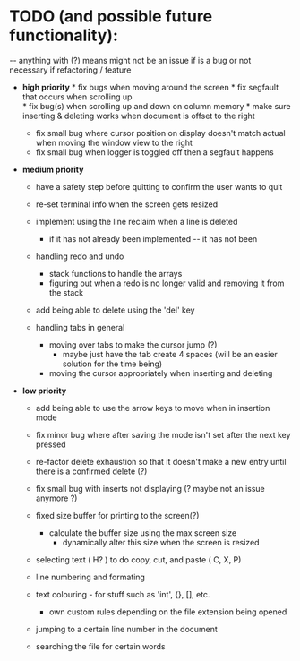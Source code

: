 # TODO (and possible future functionality): 
-- anything with (?) means might not be an issue if is a bug or not necessary if refactoring / feature

* __high priority__ 
        * fix bugs when moving around the screen
            * fix segfault that occurs when scrolling up  
            * fix bug(s) when scrolling up and down on column memory
        * make sure inserting & deleting works when document is offset to the right
        
    * fix small bug where cursor position on display doesn't match actual when moving the window view to the right
    * fix small bug when logger is toggled off then a segfault happens

* __medium priority__ 
    * have a safety step before quitting to confirm the user wants to quit 
    * re-set terminal info when the screen gets resized
    
    * implement using the line reclaim when a line is deleted 
        * if it has not already been implemented -- it has not been

    * handling redo and undo 
        * stack functions to handle the arrays
        * figuring out when a redo is no longer valid and removing it from the stack 

    * add being able to delete using the 'del' key

    * handling tabs in general
        * moving over tabs to make the cursor jump (?)
            * maybe just have the tab create 4 spaces (will be an easier solution for the time being)
        * moving the cursor appropriately when inserting and deleting
        
* __low priority__ 
    
    * add being able to use the arrow keys to move when in insertion mode 
    * fix minor bug where after saving the mode isn't set after the next key pressed

    * re-factor delete exhaustion so that it doesn't make a new entry until
      there is a confirmed delete (?)

    * fix small bug with inserts not displaying (? maybe not an issue anymore ?) 

    * fixed size buffer for printing to the screen(?)
        * calculate the buffer size using the max screen size 
            * dynamically alter this size when the screen is resized

    * selecting text ( H? ) to do copy, cut, and paste ( C, X, P)

    * line numbering and formating 
    * text colouring - for stuff such as 'int', {}, [], etc.
        * own custom rules depending on the file extension being opened
        
    * jumping to a certain line number in the document

    * searching the file for certain words
